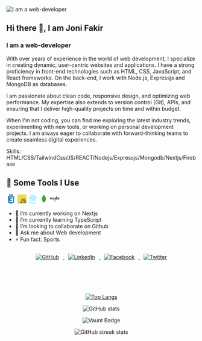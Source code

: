 ![I am a web-developer](https://i.ibb.co.com/QFq1GPnD/Screenshot-2025-02-05-074854.png)
## Hi there 👋, I am Joni Fakir
### I am a web-developer


With over years of experience in the world of web development, I specialize in creating dynamic, user-centric websites and applications. I have a strong proficiency in front-end technologies such as HTML, CSS, JavaScript, and React frameworks. On the back-end, I work with Node.js, Expressjs and MongoDB as databases.

I am passionate about clean code, responsive design, and optimizing web performance. My expertise also extends to version control (Git), APIs, and ensuring that I deliver high-quality projects on time and within budget.

When I'm not coding, you can find me exploring the latest industry trends, experimenting with new tools, or working on personal development projects. I am always eager to collaborate with forward-thinking teams to create seamless digital experiences.

Skills:  HTML/CSS/TailwindCss/JS/REACT/Nodejs/Expressjs/Mongodb/Nextjs/Firebase
<h2>🚀 Some Tools I Use</h2>
<p align="left">
    <img src="https://raw.githubusercontent.com/devicons/devicon/master/icons/css3/css3-original-wordmark.svg" alt="css3" width="25" height="25" />

<img src="https://raw.githubusercontent.com/devicons/devicon/master/icons/javascript/javascript-original.svg" alt="javascript" width="25" height="25" />
<img src="https://raw.githubusercontent.com/devicons/devicon/master/icons/react/react-original-wordmark.svg" alt="react" width="25" height="25" />



<img src="https://raw.githubusercontent.com/devicons/devicon/master/icons/mongodb/mongodb-original.svg" alt="mongodb" width="25" height="25" />

<img src="https://raw.githubusercontent.com/devicons/devicon/master/icons/nodejs/nodejs-original-wordmark.svg" alt="nodejs" width="25" height="25" />

</p>

- 🔭 I’m currently working on Nextjs 
- 🌱 I’m currently learning TypeScript 
- 👯 I’m looking to collaborate on Github 
- 💬 Ask me about Web development 
- ⚡ Fun fact: Sports 


<div align="center" >

<a href="https://github.com/johhny47">
    <img src="https://cdn.jsdelivr.net/npm/simple-icons@3.0.1/icons/github.svg" alt="GitHub" height="40" style="margin: 10px;">
</a>
<a href="https://www.linkedin.com/in/joni-fakir-50803b344/">
    <img src="https://cdn.jsdelivr.net/npm/simple-icons@3.0.1/icons/linkedin.svg" alt="LinkedIn" height="40" style="margin: 10px;">
</a>
<a href="https://www.facebook.com/md.johnny.526">
    <img src="https://cdn.jsdelivr.net/npm/simple-icons@3.0.1/icons/facebook.svg" alt="Facebook" height="40" style="margin: 10px;">
</a>
<a href="https://twitter.com/mdjohnny063">
    <img src="https://cdn.jsdelivr.net/npm/simple-icons@3.0.1/icons/twitter.svg" alt="Twitter" height="40" style="margin: 10px;">
</a>

</div>

<br><br><br>

<div align="center" >

[![Top Langs](https://github-readme-stats.vercel.app/api/top-langs/?username=johhny47)](https://github.com/anuraghazra/github-readme-stats)  

![GitHub stats](https://github-readme-stats.vercel.app/api?username=johhny47&show_icons=true&count_private=true)  

![Vaunt Badge](https://api.vaunt.dev/v1/github/entities/johhny47/contributions?format=svg&private=true)  

![GitHub streak stats](https://streak-stats.demolab.com/?user=johhny47)  

</div>


